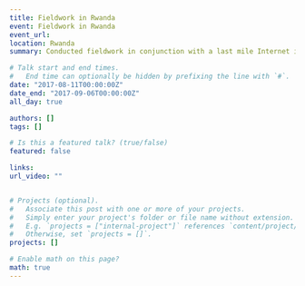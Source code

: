 ```yaml
---
title: Fieldwork in Rwanda
event: Fieldwork in Rwanda
event_url: 
location: Rwanda
summary: Conducted fieldwork in conjunction with a last mile Internet infrastructure service provider in Rwanda on unconnected sites. 

# Talk start and end times.
#   End time can optionally be hidden by prefixing the line with `#`.
date: "2017-08-11T00:00:00Z"
date_end: "2017-09-06T00:00:00Z"
all_day: true

authors: []
tags: []

# Is this a featured talk? (true/false)
featured: false

links:
url_video: ""


# Projects (optional).
#   Associate this post with one or more of your projects.
#   Simply enter your project's folder or file name without extension.
#   E.g. `projects = ["internal-project"]` references `content/project/deep-learning/index.md`.
#   Otherwise, set `projects = []`.
projects: []

# Enable math on this page?
math: true
---
```


